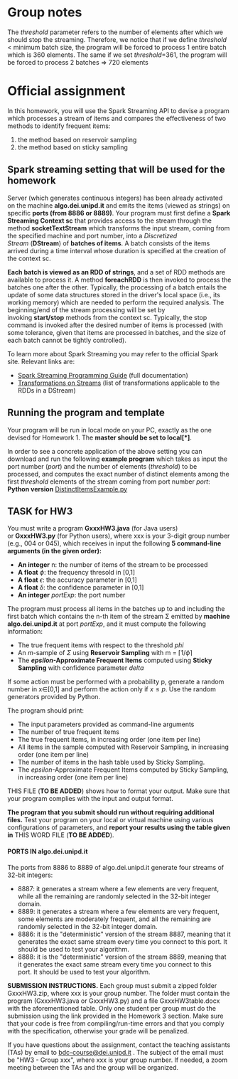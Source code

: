 # Group notes
The *threshold* parameter refers to the number of elements after which we should stop the streaming. Therefore, we notice that if we define *threshold* $<$ minimum batch size, the program will be forced to process 1 entire batch which is 360 elements. The same if we set *threshold*=361, the program will be forced to process 2 batches $\Rightarrow$ 720 elements


# Official assignment
In this homework, you will use the Spark Streaming API to devise a program which processes a stream of items and compares the effectiveness of two methods to identify frequent items: 
1. the method based on reservoir sampling
2. the method based on sticky sampling

## Spark streaming setting that will be used for the homework

Server (which generates continuous integers) has been already activated on the machine **algo.dei.unipd.it** and emits the items (viewed as strings) on specific **ports (from 8886 or 8889)**. Your program must first define a **Spark Streaming Context sc** that provides access to the stream through the method **socketTextStream** which transforms the input stream, coming from the specified machine and port number, into a _Discretized Stream_ (**DStream**) of **batches of items**. A batch consists of the items arrived during a time interval whose duration is specified at the creation of the context sc. 

**Each batch is viewed as an RDD of strings**, and a set of RDD methods are available to process it. A method **foreachRDD** is then invoked to process the batches one after the other. Typically, the processing of a batch entails the update of some data structures stored in the driver's local space (i.e., its working memory) which are needed to perform the required analysis. The beginning/end of the stream processing will be set by invoking **start/stop** methods from the context sc. Typically, the stop command is invoked after the desired number of items is processed (with some tolerance, given that items are processed in batches, and the size of each batch cannot be tightly controlled).  
  
To learn more about Spark Streaming you may refer to the official Spark site. Relevant links are:  

- [Spark Streaming Programming Guide](https://spark.apache.org/docs/latest/streaming-programming-guide.html) (full documentation)
- [Transformations on Streams](https://spark.apache.org/docs/latest/streaming-programming-guide.html#transformations-on-dstreams) (list of transformations applicable to the RDDs in a DStream)  

## Running the program and template

Your program will be run in local mode on your PC, exactly as the one devised for Homework 1. The **master should be set to local[*]**.  
  
In order to see a concrete application of the above setting you can download and run the following **example program** which takes as input the port number (_port_) and the number of elements (_threshold_) to be processed, and computes the exact number of distinct elements among the first _threshold_ elements of the stream coming from port number _port_:
**Python version** [DistinctItemsExample.py](https://esami.elearning.unipd.it/pluginfile.php/463565/mod_page/content/53/DistinctItemsExample.py?time=1716885849540)

## TASK for HW3

You must write a program **GxxxHW3.java** (for Java users) or **GxxxHW3.py** (for Python users), where xxx is your 3-digit group number (e.g., 004 or 045), which receives in input the following **5 command-line arguments (in the given order):**  

- **An integer** n: the number of items of the stream to be processed
- **A float** _$\phi$_: the frequency thresold in [0,1] 
- **A float** $\epsilon$: the accuracy parameter in [0,1]
- **A float** $\delta$: the confidence parameter in [0,1]
- **An integer** _portExp_: the port number  

The program must process all items in the batches up to and including the first batch which contains the n-th item of the stream Σ emitted by **machine algo.dei.unipd.it** at port _portExp_, and it must compute the following information:

- The true frequent items with respect to the threshold _phi_
- An _m_-sample of $\Sigma$ using **Reservoir Sampling** with m = ⌈1/$\phi$⌉
- The **_epsilon_-Approximate Frequent Items** computed using **Sticky Sampling** with confidence parameter _delta_

If some action must be performed with a probability p, generate a random number in x$\in$[0,1] and perform the action only if $x\leq p$. Use the random generators provided by Python.  

The program should print:
- The input parameters provided as command-line arguments  
- The number of true frequent items
- The true frequent items, in increasing order (one item per line)  
- All items in the sample computed with Reservoir Sampling, in increasing order (one item per line)
- The number of items in the hash table used by Sticky Sampling.
- The _epsilon_-Approximate Frequent Items computed by Sticky Sampling, in increasing order (one item per line)  

THIS FILE (**TO BE ADDED**) shows how to format your output. Make sure that your program complies with the input and output format.  
  
**The program that you submit should run without requiring additional files.** Test your program on your local or virtual machine using various configurations of parameters, and **report your results using the table given in** THIS WORD FILE (**TO BE ADDED**).  

#### PORTS IN algo.dei.unipd.it
The ports from 8886 to 8889 of algo.dei.unipd.it generate four streams of 32-bit integers:
- 8887: it generates a stream where a few elements are very frequent, while all the remaining are randomly selected in the 32-bit integer domain.
- 8889: it generates a stream where a few elements are very frequent, some elements are moderately frequent, and all the remaining are randomly selected in the 32-bit integer domain.  
- 8886: it is the "deterministic" version of the stream 8887, meaning that it generates the exact same stream every time you connect to this port. It should be used to test your algorithm.
- 8888: it is the "deterministic" version of the stream 8889, meaning that it generates the exact same stream every time you connect to this port. It should be used to test your algorithm.

**SUBMISSION INSTRUCTIONS.** Each group must submit a zipped folder GxxxHW3.zip, where xxx is your group number. The folder must contain the program (GxxxHW3.java or GxxxHW3.py) and a file GxxxHW3table.docx with the aforementioned table. Only one student per group must do the submission using the link provided in the Homework 3 section. Make sure that your code is free from compiling/run-time errors and that you comply with the specification, otherwise your grade will be penalized.  
  
If you have questions about the assignment, contact the teaching assistants (TAs) by email to bdc-course@dei.unipd.it . The subject of the email must be "HW3 - Group xxx", where xxx is your group number. If needed, a zoom meeting between the TAs and the group will be organized.